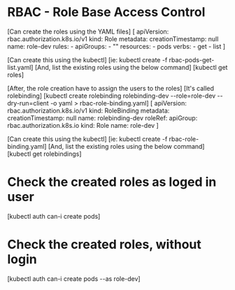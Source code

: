 # RBAC - Role Base Access Control
[Can create the roles using the YAML files]
[
    apiVersion: rbac.authorization.k8s.io/v1
    kind: Role
    metadata:
    creationTimestamp: null
    name: role-dev
    rules:
    - apiGroups:
    - ""
    resources:
    - pods
    verbs:
    - get
    - list
]

[Can create this using the kubectl]
[ie: kubectl create -f rbac-pods-get-list.yaml]
[And, list the existing roles using the below command]
[kubectl get roles]

[After, the role creation have to assign the users to the roles]
[It's called rolebinding]
[kubectl create rolebinding rolebinding-dev --role=role-dev --dry-run=client -o yaml > rbac-role-binding.yaml]
[
    apiVersion: rbac.authorization.k8s.io/v1
    kind: RoleBinding
    metadata:
    creationTimestamp: null
    name: rolebinding-dev
    roleRef:
    apiGroup: rbac.authorization.k8s.io
    kind: Role
    name: role-dev
]

[Can create this using the kubectl]
[ie: kubectl create -f rbac-role-binding.yaml]
[And, list the existing roles using the below command]
[kubectl get rolebindings]

# Check the created roles as loged in user
[kubectl auth can-i create pods]

# Check the created roles, without login
[kubectl auth can-i create pods --as role-dev]